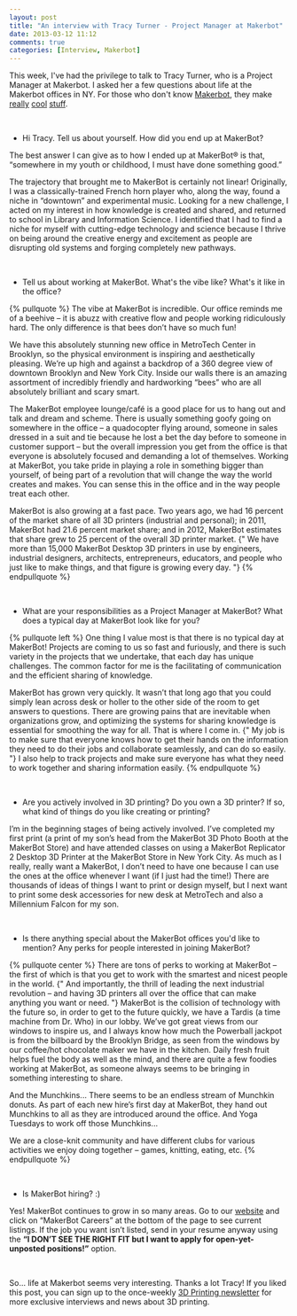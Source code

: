 ```yaml
---
layout: post
title: "An interview with Tracy Turner - Project Manager at Makerbot"
date: 2013-03-12 11:12
comments: true
categories: [Interview, Makerbot]
---
```


This week, I've had the privilege to talk to Tracy Turner, who is a Project Manager at Makerbot. I asked her a few questions about life at the Makerbot offices in NY. For those who don't know [Makerbot](http://www.makerbot.com/), they make [really](http://store.makerbot.com/replicator.html) [cool](http://store.makerbot.com/replicator2.html) [stuff](https://store.makerbot.com/replicator2x.html).

<!-- more -->

<br/>

+ Hi Tracy. Tell us about yourself. How did you end up at MakerBot?

The best answer I can give as to how I ended up at MakerBot® is that, “somewhere in my 
youth or childhood, I must have done something good.”

The trajectory that brought me to MakerBot is certainly not linear! Originally, I was a 
classically-trained French horn player who, along the way, found a niche in “downtown” and 
experimental music. Looking for a new challenge, I acted on my interest in how knowledge is 
created and shared, and returned to school in Library and Information Science. I identified 
that I had to find a niche for myself with cutting-edge technology and science because I thrive 
on being around the creative energy and excitement as people are disrupting old systems 
and forging completely new pathways.

<br/>

+ Tell us about working at MakerBot. What's the vibe like? What's it like in the office?

{% pullquote %}
The vibe at MakerBot is incredible. Our office reminds me of a beehive – it is abuzz with 
creative flow and people working ridiculously hard. The only difference is that bees don’t have 
so much fun! 

We have this absolutely stunning new office in MetroTech Center in Brooklyn, so the physical 
environment is inspiring and aesthetically pleasing. We’re up high and against a backdrop of 
a 360 degree view of downtown Brooklyn and New York City. Inside our walls there is an 
amazing assortment of incredibly friendly and hardworking “bees” who are all absolutely 
brilliant and scary smart.

The MakerBot employee lounge/café is a good place for us to hang out and talk and dream and scheme. There is usually something goofy going on somewhere in the office – a quadocopter flying around, someone in sales dressed in a suit and tie because he lost a bet the day before to someone in customer support – but the overall impression you get from the  office is that everyone is absolutely focused and demanding a lot of themselves. Working at MakerBot, you take pride in playing a role in something bigger than yourself, of being part of a revolution that will change the way the world creates and makes. You can sense this in the office and in the way people treat each other.

MakerBot is also growing at a fast pace. Two years ago, we had 16 percent of the market 
share of all 3D printers (industrial and personal); in 2011, MakerBot had 21.6 percent market 
share; and in 2012, MakerBot estimates that share grew to 25 percent of the overall 3D 
printer market. {" We have more than 15,000 MakerBot Desktop 3D printers in use by 
engineers, industrial designers, architects, entrepreneurs, educators, and people who just like 
to make things, and that figure is growing every day. "}
{% endpullquote %}

<br/>

+ What are your responsibilities as a Project Manager at MakerBot? What does a 
typical day at MakerBot look like for you?

{% pullquote left %}
One thing I value most is that there is no typical day at MakerBot! Projects are coming to us 
so fast and furiously, and there is such variety in the projects that we undertake, that each 
day has unique challenges. The common factor for me is the facilitating of communication 
and the efficient sharing of knowledge.

MakerBot has grown very quickly. It wasn’t that long ago that you could simply lean across desk or holler to the other side of the room to get answers to questions. There are growing pains that are inevitable when organizations grow, and optimizing the systems for sharing knowledge is essential for smoothing the way for all. That is where I come in. {" My job is to make sure that everyone knows how to get their hands on the information they need to do their jobs and collaborate seamlessly, and can do so easily. "} I also help to track projects and make sure everyone has what they need to work together and sharing information easily. 
{% endpullquote %}

<br/>

+ Are you actively involved in 3D printing? Do you own a 3D printer? If so, what kind of 
things do you like creating or printing?

I’m in the beginning stages of being actively involved. I’ve completed my first print (a print of 
my son’s head from the MakerBot 3D Photo Booth at the MakerBot Store) and have attended 
classes on using a MakerBot Replicator 2 Desktop 3D Printer at the MakerBot Store in New 
York City. As much as I really, really want a MakerBot, I don’t need to have one because I 
can use the ones at the office whenever I want (if I just had the time!) There are thousands of 
ideas of things I want to print or design myself, but I next want to print some desk accessories 
for new desk at MetroTech and also a Millennium Falcon for my son.

<br/>

+ Is there anything special about the MakerBot offices you'd like to mention? Any 
perks for people interested in joining MakerBot?

{% pullquote center %}
There are tons of perks to working at MakerBot – the first of which is that you get to work with 
the smartest and nicest people in the world. {" And importantly, the thrill of leading the next 
industrial revolution – and having 3D printers all over the office that can make anything you 
want or need. "} MakerBot is the collision of technology with the future so, in order to get to the 
future quickly, we have a Tardis (a time machine from Dr. Who) in our lobby. We’ve got great 
views from our windows to inspire us, and I always know how much the Powerball jackpot is 
from the billboard by the Brooklyn Bridge, as seen from the windows by our coffee/hot 
chocolate maker we have in the kitchen. Daily fresh fruit helps fuel the body as well as the 
mind, and there are quite a few foodies working at MakerBot, as someone always seems to 
be bringing in something interesting to share.

And the Munchkins... There seems to be an endless stream of Munchkin donuts. As part of 
each new hire’s first day at MakerBot, they hand out Munchkins to all as they are introduced 
around the office. And Yoga Tuesdays to work off those Munchkins...

We are a close-knit community and have different clubs for various activities we enjoy doing 
together – games, knitting, eating, etc.
{% endpullquote %}

<br/>

+ Is MakerBot hiring? :)

Yes! MakerBot continues to grow in so many areas. Go to our [website](http://www.makerbot.com/) and click on “MakerBot Careers” at the bottom of the page to see  current listings. If the job you want isn’t listed, send in your resume anyway using the __“I DON’T SEE THE RIGHT FIT but I want to apply for open-yet-unposted positions!”__ option.

<br/>

So... life at Makerbot seems very interesting. Thanks a lot Tracy! If you liked this post, you can sign up to the once-weekly [3D Printing newsletter](http://www.3dprintingletter.com/) for more exclusive interviews and news about 3D printing.
